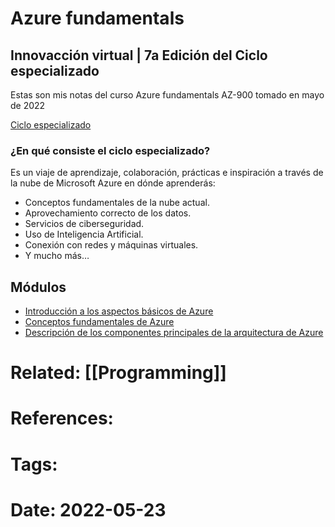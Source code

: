 # Azure fundamentals
## Innovacción virtual | 7a Edición del Ciclo especializado

Estas son mis notas del curso Azure fundamentals AZ-900 tomado en mayo de 2022

[Ciclo especializado](https://innovaccionvirtual.my.canva.site/)

### ¿En qué consiste el ciclo especializado?
Es un viaje de aprendizaje, colaboración, prácticas e inspiración a través de la nube de Microsoft Azure en dónde aprenderás:

- Conceptos fundamentales de la nube actual.
- Aprovechamiento correcto de los datos.
- Servicios de ciberseguridad.
- Uso de Inteligencia Artificial.
- Conexión con redes y máquinas virtuales.
- Y mucho más…
## Módulos
 - [Introducción a los aspectos básicos de Azure](Introducción_a_los_aspectos_básicos_de_Azure.md)
- [Conceptos fundamentales de Azure](Conceptos_fundamentales_de_Azure.md)
- [Descripción de los componentes principales de la arquitectura de Azure](Descripción_de_los_componentes_principales_de_la_arquitectura_de_Azure.md)

# Related: [[Programming]]
# References:
# Tags:
# Date: 2022-05-23